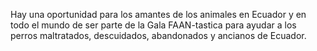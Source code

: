 Hay una oportunidad para los amantes de los animales en Ecuador y en todo el mundo de ser parte de la Gala FAAN-tastica para ayudar a los perros maltratados, descuidados, abandonados y ancianos de Ecuador.